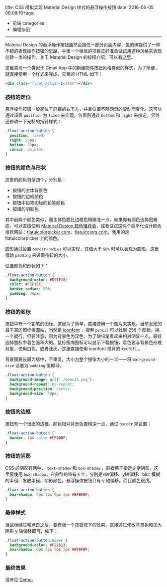 title: CSS 模拟实现 Material Design 样式的悬浮操作按钮
date: 2016-06-05 08:08:19
tags:
 - 前端
categories:
  - 编程杂记
---
Material Design 的悬浮操作按钮虽然会挡住一部分页面内容，但的确提供了一种不错的表现操作按钮的思路。手里一个微信的项目正好准备试试用这种风格来表现创建一类的操作。关于 Material Design 的按钮介绍，可以看[这里](https://www.google.com/design/spec/components/buttons.html#buttons-button-types)。

这里实现一个类似于 Gmail App 中的新建邮件按钮风格类似的样式，为了简便，就直接使用一个样式来完成，元素的 HTML 如下：

```html
<div class="float-action-button"></div>
```
### 按钮的定位

悬浮操作按钮一般是位于屏幕的右下方，并且位置不随网页的滚动而变化。这可以通过设置 `position` 为 `fixed` 来实现，位置则通过 `bottom` 和 `right` 来指定。另外还修改一下光标的指针样式：

```css
.float-action-button {
  position: fixed;
  right: 20px;
  bottom: 20px;
  cursor: pointer;
}
```

### 按钮的颜色与形状

这里的颜色包括四个，分别是：

* 按钮的主体背景色
* 按钮的边框颜色
* 按钮中铅笔图标的铅笔颜色
* 按钮的阴影色

其中前两个颜色类似，而主体色要比边框色稍微浅一点。如果你有颜色选择困难症，可以直接使用 [Material Design 颜色推荐表](https://www.google.com/design/spec/style/color.html#)，或者试试这两个扁平化设计颜色推荐网站：[flatuicolorpicker.com](http://www.flatuicolorpicker.com/)、[flatuicolors.com](https://flatuicolors.com/)。我用的是 flatuicolorpicker 上的颜色。

圆形通过设置 `border-radius` 可以实现，其值大于 `50%` 时可以表现为圆形。这里借助 `padding` 来设置按钮的大小。

设置颜色和形状如下：
```css
.float-action-button {
  background-color: #D91E18;
  color: #F2F1EF;
  border-radius: 50%;
  padding: 30px;
}
```

### 按钮的图标

按钮中有一个铅笔的图标，这里为了简单，直接使用一个图片来实现。目前发现的最丰富的图标资源站，当然是 [iconfont](http://iconfont.cn/) ，搜索 `pencil` 可以找到 258 个图标，挑一个就行。但要注意，因为背景色为深色，为了使铅笔看起来相对明显一点，最好选择图标中着色面积大的。鼠标指向图标可以显示下载按钮，着色要与背景色形成对象，使用白色，或者浅灰，这里直接使用 iconfont 推荐的 `#ecf0f1` 。

背景图要设置为居中，不重复。大小为整个按钮大小的一半——将 `background-size` 设置为 `padding` 值即可。

```css
.float-action-button {
  background-image: url('./pencil.png');
  background-repeat: no-repeat;
  background-position: center;
  background-size: 30px;
}
```

### 按钮的边框

按钮有一个很细的边框，颜色相对背景色要稍深一点，通过 `border` 来设置：

```css
.float-action-button {
  border: 1px solid #CF000F;
}
```

### 按钮的阴影

CSS 的阴影有两种， `text-shadow` 和 `box-shadow` ，前者用于指定文字阴影，这里要使用 `box-shadow`，它典型的值有五个，分别是x轴偏移、y轴偏移、blur 模糊的半径、发散半径、阴影颜色。悬浮操作按钮只有 y 轴偏移。而且颜色很浅。

```css
.float-action-button {
  box-shadow: 0px 3px 9px 2px #BFBFBF;
}
```

### 悬停样式

当鼠标经过和点击之后，要模板一个按钮按下的效果，直接通过修改背景色和加大阴影 y 轴偏移即可，如下：

```css
.float-action-button:hover {
  background-color: #F22613;
  box-shadow: 0px 6px 9px 2px #BFBFBF;
}
```

### 最终效果

请参见 [Demo](/code/floatActionButton.html)。

